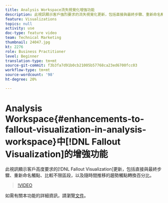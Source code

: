 ```yaml
---
title: Analysis Workspace流失視覺化增強功能
description: 此視訊顯示客戶強烈要求的流失視覺化更新，包括直接與最終步驟、重新命名觸點、比較不限的區段，以及隨時間推移的趨勢觸點轉換百分比。
feature: Visualizations
topics: null
activity: use
doc-type: feature video
team: Technical Marketing
thumbnail: 24047.jpg
kt: 2276
role: Business Practitioner
level: Beginner
translation-type: tm+mt
source-git-commit: f3b3fa7d91b0cb21005b57768ca23ed6700fcc03
workflow-type: tm+mt
source-wordcount: '98'
ht-degree: 20%

---
```



# Analysis Workspace{#enhancements-to-fallout-visualization-in-analysis-workspace}中[!DNL Fallout Visualization]的增強功能

此視訊顯示客戶高度要求的[!DNL Fallout Visualization]更新，包括直接與最終步驟、重新命名觸點、比較不限區段，以及隨時間推移的趨勢觸點轉換百分比。

>[!VIDEO](https://video.tv.adobe.com/v/24047/?quality=12)

如需有關本功能的詳細資訊，請瀏覽[文件](https://marketing.adobe.com/resources/help/zh_TW/analytics/analysis-workspace/fallout_flow.html)。
